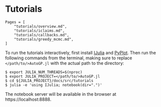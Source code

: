# Tutorials

```@contents
Pages = [
    "tutorials/overview.md",
    "tutorials/iclaims.md",
    "tutorials/callbacks.md",
    "tutorials/greedy_mcmc.md",
]
```

To run the tutorials interactively, first install
[IJulia](https://julialang.github.io/IJulia.jl/stable/manual/installation/)
and [PyPlot](https://github.com/JuliaPy/PyPlot.jl).
Then run the following commands from the terminal, making sure to replace
`</path/to/>AutoGP.jl` with the actual path to the directory:

    $ export JULIA_NUM_THREADS=$(nproc)
    $ export JULIA_PROJECT=</path/to/>AutoGP.jl
    $ cd ${JULIA_PROJECT}/docs/src/tutorials
    $ julia -e 'using IJulia; notebook(dir=".")'

The notebook server will be available in the browser at https://localhost:8888.
